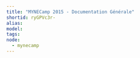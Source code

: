 ```yaml
---
title: "MYNECamp 2015 - Documentation Générale"
shortid: ryGPVc3r-
alias:
model:
tags:
node: 
  - mynecamp
---
```


